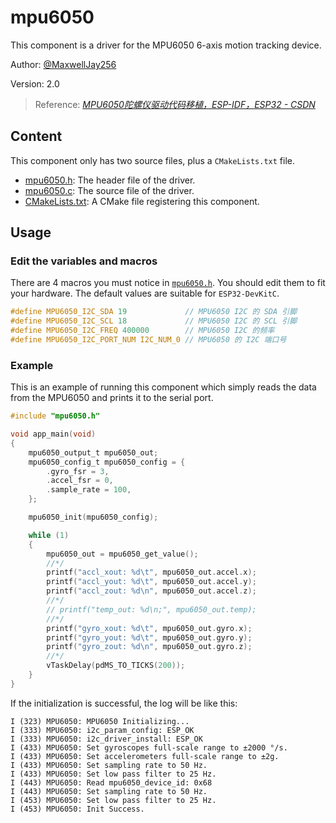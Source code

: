# mpu6050

This component is a driver for the MPU6050 6-axis motion tracking device.

Author: [@MaxwellJay256](https://github.com/MaxwellJay256)

Version: 2.0

> Reference: [*MPU6050陀螺仪驱动代码移植，ESP-IDF，ESP32 - CSDN*](http://t.csdnimg.cn/3rzi2)

## Content

This component only has two source files, plus a `CMakeLists.txt` file.
- [mpu6050.h](./mpu6050.h): The header file of the driver.
- [mpu6050.c](./mpu6050.c): The source file of the driver.
- [CMakeLists.txt](./CMakeLists.txt): A CMake file registering this component.

## Usage

### Edit the variables and macros

There are 4 macros you must notice in [`mpu6050.h`](./mpu6050.h).
You should edit them to fit your hardware.
The default values are suitable for `ESP32-DevKitC`.

```c
#define MPU6050_I2C_SDA 19             // MPU6050 I2C 的 SDA 引脚
#define MPU6050_I2C_SCL 18             // MPU6050 I2C 的 SCL 引脚
#define MPU6050_I2C_FREQ 400000        // MPU6050 I2C 的频率
#define MPU6050_I2C_PORT_NUM I2C_NUM_0 // MPU6050 的 I2C 端口号
```

### Example

This is an example of running this component which simply
reads the data from the MPU6050 and prints it to the serial port.

```c
#include "mpu6050.h"

void app_main(void)
{
    mpu6050_output_t mpu6050_out;
    mpu6050_config_t mpu6050_config = {
        .gyro_fsr = 3,
        .accel_fsr = 0,
        .sample_rate = 100,
    };

    mpu6050_init(mpu6050_config);

    while (1)
    {
        mpu6050_out = mpu6050_get_value();
        //*/
        printf("accl_xout: %d\t", mpu6050_out.accel.x);
        printf("accl_yout: %d\t", mpu6050_out.accel.y);
        printf("accl_zout: %d\n", mpu6050_out.accel.z);
        //*/
        // printf("temp_out: %d\n;", mpu6050_out.temp);
        //*/
        printf("gyro_xout: %d\t", mpu6050_out.gyro.x);
        printf("gyro_yout: %d\t", mpu6050_out.gyro.y);
        printf("gyro_zout: %d\n", mpu6050_out.gyro.z);
        //*/
        vTaskDelay(pdMS_TO_TICKS(200));
    }    
}
```

If the initialization is successful, the log will be like this:

```
I (323) MPU6050: MPU6050 Initializing...
I (333) MPU6050: i2c_param_config: ESP_OK
I (333) MPU6050: i2c_driver_install: ESP_OK
I (433) MPU6050: Set gyroscopes full-scale range to ±2000 °/s.
I (433) MPU6050: Set accelerometers full-scale range to ±2g.
I (433) MPU6050: Set sampling rate to 50 Hz.
I (433) MPU6050: Set low pass filter to 25 Hz.
I (443) MPU6050: Read mpu6050_device_id: 0x68
I (443) MPU6050: Set sampling rate to 50 Hz.
I (453) MPU6050: Set low pass filter to 25 Hz.
I (453) MPU6050: Init Success.
```